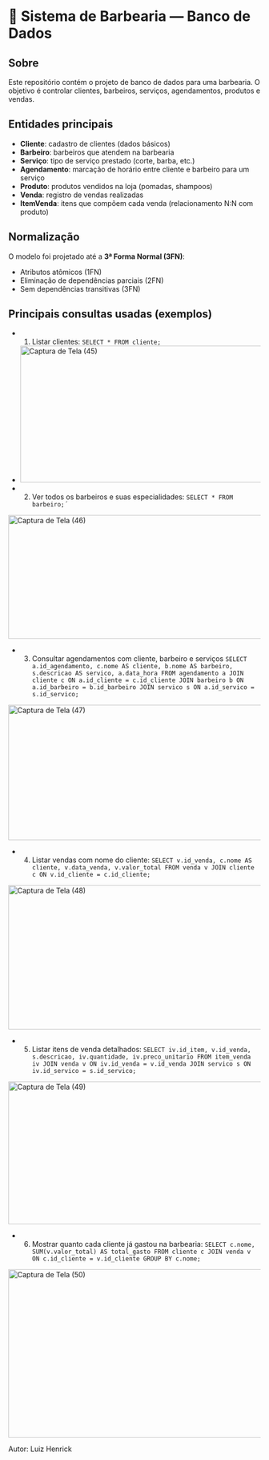 # 💈 Sistema de Barbearia — Banco de Dados

## Sobre
Este repositório contém o projeto de banco de dados para uma barbearia. O objetivo é controlar clientes, barbeiros, serviços, agendamentos, produtos e vendas.

## Entidades principais
- **Cliente**: cadastro de clientes (dados básicos)
- **Barbeiro**: barbeiros que atendem na barbearia
- **Serviço**: tipo de serviço prestado (corte, barba, etc.)
- **Agendamento**: marcação de horário entre cliente e barbeiro para um serviço
- **Produto**: produtos vendidos na loja (pomadas, shampoos)
- **Venda**: registro de vendas realizadas
- **ItemVenda**: itens que compõem cada venda (relacionamento N:N com produto)

## Normalização
O modelo foi projetado até a **3ª Forma Normal (3FN)**:
- Atributos atômicos (1FN)
- Eliminação de dependências parciais (2FN)
- Sem dependências transitivas (3FN)

## Principais consultas usadas (exemplos)
- 1. Listar clientes: `SELECT * FROM cliente;`
- <img width="797" height="273" alt="Captura de Tela (45)" src="https://github.com/user-attachments/assets/9e0e1f69-9c4a-45c1-80fe-e5c46412b0b9" />

- 2. Ver todos os barbeiros e suas especialidades: `SELECT * FROM barbeiro;´`
<img width="801" height="247" alt="Captura de Tela (46)" src="https://github.com/user-attachments/assets/82caa18b-e0e5-4044-ab05-f2eeb80beeb4" />
  
- 3. Consultar agendamentos com cliente, barbeiro e serviços
`SELECT a.id_agendamento, c.nome AS cliente, b.nome AS barbeiro, s.descricao AS servico, a.data_hora
FROM agendamento a
JOIN cliente c ON a.id_cliente = c.id_cliente
JOIN barbeiro b ON a.id_barbeiro = b.id_barbeiro
JOIN servico s ON a.id_servico = s.id_servico;`
<img width="811" height="270" alt="Captura de Tela (47)" src="https://github.com/user-attachments/assets/4cdba1a1-e381-4fc4-a691-34282abaf9c7" />

- 4. Listar vendas com nome do cliente:
`SELECT v.id_venda, c.nome AS cliente, v.data_venda, v.valor_total
FROM venda v
JOIN cliente c ON v.id_cliente = c.id_cliente;`
<img width="833" height="288" alt="Captura de Tela (48)" src="https://github.com/user-attachments/assets/e444dffa-9968-454a-b55e-10f08bcd8ae6" />

- 5. Listar itens de venda detalhados:
 `SELECT iv.id_item, v.id_venda, s.descricao, iv.quantidade, iv.preco_unitario
FROM item_venda iv
JOIN venda v ON iv.id_venda = v.id_venda
JOIN servico s ON iv.id_servico = s.id_servico;`
<img width="852" height="285" alt="Captura de Tela (49)" src="https://github.com/user-attachments/assets/9bc579f7-6341-47ff-87e5-d0f5cf6a4ef8" />

- 6. Mostrar quanto cada cliente já gastou na barbearia:
`SELECT c.nome, SUM(v.valor_total) AS total_gasto
FROM cliente c
JOIN venda v ON c.id_cliente = v.id_cliente
GROUP BY c.nome;`
<img width="858" height="336" alt="Captura de Tela (50)" src="https://github.com/user-attachments/assets/a4f6a53d-3b2a-4886-a7f6-3a00d1a95407" />

Autor: Luiz Henrick




